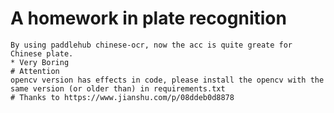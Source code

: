 # A homework in plate recognition
~~~ * Very low acc in Chinese OCR ~~~
By using paddlehub chinese-ocr, now the acc is quite greate for Chinese plate.
* Very Boring
# Attention
opencv version has effects in code, please install the opencv with the same version (or older than) in requirements.txt
# Thanks to https://www.jianshu.com/p/08ddeb0d8878


